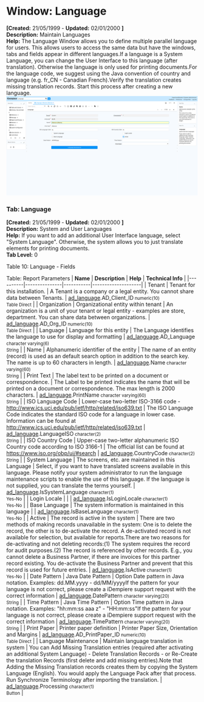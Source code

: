 # Window: Language

**[Created:** 21/05/1999 - **Updated:** 02/01/2000 **]**  
**Description:** Maintain Languages  
**Help:** The Language Window allows you to define multiple parallel language for users. This allows users to access the same data but have the windows, tabs and fields appear in different languages.If a language is a System Language, you can change the User Interface to this language (after translation).  Otherwise the language is only used for printing documents.For the language code, we suggest using the Java convention of country and language (e.g. fr_CN - Canadian French).Verify the translation creates missing translation records. Start this process after creating a new language.  
![](/img/docs/manual/Language-Window_iDempiere_v12.0.0.png)

### Tab: Language

**[Created:** 21/05/1999 - **Updated:** 02/01/2000 **]**   
**Description:** System and User Languages  
**Help:** If you want to add an additional User Interface language, select &quot;System Language&quot;. Otherwise, the system allows you to just translate elements for printing documents.  
**Tab Level:** 0

Table 10: Language - Fields 

Table: Report Parameters
| **Name** | **Description** | **Help** | **Technical Info** |
|----------|---------------|-----------|--------------------|
| Tenant | Tenant for this installation. | A Tenant is a company or a legal entity. You cannot share data between Tenants. | [ad_language](https://idempiere-schemaspy.muriloht.com/adempiere/tables/ad_language.html).AD_Client_ID<small> numeric(10) <br/> Table Direct</small> | 
| Organization | Organizational entity within tenant | An organization is a unit of your tenant or legal entity - examples are store, department. You can share data between organizations. | [ad_language](https://idempiere-schemaspy.muriloht.com/adempiere/tables/ad_language.html).AD_Org_ID<small> numeric(10) <br/> Table Direct</small> | 
| Language | Language for this entity | The Language identifies the language to use for display and formatting | [ad_language](https://idempiere-schemaspy.muriloht.com/adempiere/tables/ad_language.html).AD_Language<small> character varying(6) <br/> String</small> | 
| Name | Alphanumeric identifier of the entity | The name of an entity (record) is used as an default search option in addition to the search key. The name is up to 60 characters in length. | [ad_language](https://idempiere-schemaspy.muriloht.com/adempiere/tables/ad_language.html).Name<small> character varying(60) <br/> String</small> | 
| Print Text | The label text to be printed on a document or correspondence. | The Label to be printed indicates the name that will be printed on a document or correspondence. The max length is 2000 characters. | [ad_language](https://idempiere-schemaspy.muriloht.com/adempiere/tables/ad_language.html).PrintName<small> character varying(60) <br/> String</small> | 
| ISO Language Code | Lower-case two-letter ISO-3166 code - http://www.ics.uci.edu/pub/ietf/http/related/iso639.txt | The ISO Language Code indicates the standard ISO code for a language in lower case.  Information can be found at http://www.ics.uci.edu/pub/ietf/http/related/iso639.txt | [ad_language](https://idempiere-schemaspy.muriloht.com/adempiere/tables/ad_language.html).LanguageISO<small> character(2) <br/> String</small> | 
| ISO Country Code | Upper-case two-letter alphanumeric ISO Country code according to ISO 3166-1 | The official list can be found at https://www.iso.org/obp/ui/#search | [ad_language](https://idempiere-schemaspy.muriloht.com/adempiere/tables/ad_language.html).CountryCode<small> character(2) <br/> String</small> | 
| System Language | The screens, etc. are maintained in this Language | Select, if you want to have translated screens available in this language.  Please notify your system administrator to run the language maintenance scripts to enable the use of this language.  If the language is not supplied, you can translate the terms yourself. | [ad_language](https://idempiere-schemaspy.muriloht.com/adempiere/tables/ad_language.html).IsSystemLanguage<small> character(1) <br/> Yes-No</small> | 
| Login Locale |  |  | [ad_language](https://idempiere-schemaspy.muriloht.com/adempiere/tables/ad_language.html).IsLoginLocale<small> character(1) <br/> Yes-No</small> | 
| Base Language | The system information is maintained in this language |  | [ad_language](https://idempiere-schemaspy.muriloht.com/adempiere/tables/ad_language.html).IsBaseLanguage<small> character(1) <br/> Yes-No</small> | 
| Active | The record is active in the system | There are two methods of making records unavailable in the system: One is to delete the record, the other is to de-activate the record. A de-activated record is not available for selection, but available for reports.There are two reasons for de-activating and not deleting records:(1) The system requires the record for audit purposes.(2) The record is referenced by other records. E.g., you cannot delete a Business Partner, if there are invoices for this partner record existing. You de-activate the Business Partner and prevent that this record is used for future entries. | [ad_language](https://idempiere-schemaspy.muriloht.com/adempiere/tables/ad_language.html).IsActive<small> character(1) <br/> Yes-No</small> | 
| Date Pattern | Java Date Pattern | Option Date pattern in Java notation. Examples: dd.MM.yyyy - dd/MM/yyyyIf the pattern for your language is not correct, please create a iDempiere support request with the correct information | [ad_language](https://idempiere-schemaspy.muriloht.com/adempiere/tables/ad_language.html).DatePattern<small> character varying(20) <br/> String</small> | 
| Time Pattern | Java Time Pattern | Option Time pattern in Java notation. Examples: &quot;hh:mm:ss aaa z&quot; - &quot;HH:mm:ss&quot;If the pattern for your language is not correct, please create a iDempiere support request with the correct information | [ad_language](https://idempiere-schemaspy.muriloht.com/adempiere/tables/ad_language.html).TimePattern<small> character varying(20) <br/> String</small> | 
| Print Paper | Printer paper definition | Printer Paper Size, Orientation and Margins | [ad_language](https://idempiere-schemaspy.muriloht.com/adempiere/tables/ad_language.html).AD_PrintPaper_ID<small> numeric(10) <br/> Table Direct</small> | 
| Language Maintenance | Maintain language translation in system | You can Add Missing Translation entries (required after activating an additional System Language) - Delete Translation Records - or Re-Create the translation Records (first delete and add missing entries).Note that Adding the Missing Translation records creates them by copying the System Language (English).  You would apply the Language Pack after that process.  Run Synchronize Terminology after importing the translation. | [ad_language](https://idempiere-schemaspy.muriloht.com/adempiere/tables/ad_language.html).Processing<small> character(1) <br/> Button</small> | 


